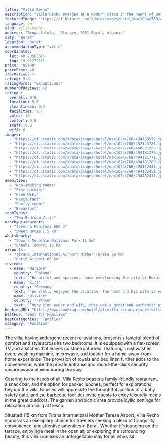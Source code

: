 ```yaml
---
title: "Villa Rexho"
description: "Villa Rexho emerges as a modern oasis in the heart of Berat, offering guests a serene retreat with its air-conditioned accommodations that open up to a charming patio."
featuredImage: "https://cf.bstatic.com/xdata/images/hotel/max1024x768/494183572.jpg?k=59f535d41bc8b485d58d00914950db71c4b5b3c0f7eaee9a53c575e2ed31b59e&o=&hp=1"
language: en
slug: villa-rexho
address: "Rruga Belulaj, Starove, 5001 Berat, Albania"
city: "Berat"
location: "Berat"
accommodationType: "villa"
coordinates:
  lat: 40.70560616
  lng: 19.92272151
price: "US$48"
priceFrom: 48
starRating: 3
rating: 9.8
ratingWords: "Exceptional"
numberOfReviews: 42
ratings:
  overall: 9.8
  location: 9.6
  cleanliness: 9.9
  facilities: 9.7
  value: 10
  comfort: 9.8
  staff: 9.9
  wifi: 0
images:
  - "https://cf.bstatic.com/xdata/images/hotel/max1024x768/494183572.jpg?k=59f535d41bc8b485d58d00914950db71c4b5b3c0f7eaee9a53c575e2ed31b59e&o=&hp=1"
  - "https://cf.bstatic.com/xdata/images/hotel/max1024x768/452143781.jpg?k=a1a976671f881087f7c3b6f5dd9c9cfc08ea39e288a778b136804c8d94a17e96&o=&hp=1"
  - "https://cf.bstatic.com/xdata/images/hotel/max1024x768/468631229.jpg?k=f34237a3c0977282ab92a75dbbd7b2c37b5efdcbe8da0818a23a8b1130f55fcd&o=&hp=1"
  - "https://cf.bstatic.com/xdata/images/hotel/max1024x768/494181276.jpg?k=a22ece72db8ffacbaed6db656c44e7ae06255dc8adc07cc0b6e5f291760f7c6f&o=&hp=1"
  - "https://cf.bstatic.com/xdata/images/hotel/max1024x768/494181771.jpg?k=2ae534488734aff461fa964939dafeef443d10043a1175441edae5dacc991ac5&o=&hp=1"
  - "https://cf.bstatic.com/xdata/images/hotel/max1024x768/494181769.jpg?k=a736efd4760aeb9bafa69021cb8cb8fe2dc5595e79b9d6b974dbbf2e26f4dc00&o=&hp=1"
  - "https://cf.bstatic.com/xdata/images/hotel/max1024x768/494182441.jpg?k=d4ee3722b55a7ea243ee329ccbf91a36cf28c18e2c6d48b3a9ffd6ff2ab54b75&o=&hp=1"
  - "https://cf.bstatic.com/xdata/images/hotel/max1024x768/494182451.jpg?k=3e09ed76543e097d5da86ba67d2eaee16d9f3de68268771d84a252bd69bfa936&o=&hp=1"
  - "https://cf.bstatic.com/xdata/images/hotel/max1024x768/494182411.jpg?k=d1763afc8d7dc2e3be4f9f7adcb38c3186faeabdc85f88be04f8cb78b2083f0e&o=&hp=1"
amenities:
  - "Non-smoking rooms"
  - "Free parking"
  - "Free WiFi"
  - "Restaurant"
  - "Family rooms"
  - "Breakfast"
roomTypes:
  - "Two-Bedroom Villa"
nearbyRestaurants:
  - "Taverna Panorama 600 m"
  - "Sweet House 1.5 km"
whatsNearby:
  - "Tomorr Mountain National Park 11 km"
  - "Sheshi Tomorri 18 km"
airports:
  - "Tirana International Airport Mother Teresa 79 km"
  - "Ohrid Airport 86 km"
reviews:
  - name: "Mariola"
    country: "Poland"
    text: "“Beautiful and spacious house overlooking the city of Berat. It has everything you need to spend a pleasant holidays. Well-equipped kitchen, hair-dryer, iron, AC, comfortable beds and other facilities. The wonderful, warm owners welcomed us with...”"
  - name: "Kira"
    country: "Germany"
    text: "“We really enjoyed the vacation! The host and his wife is very friendly and they prepared an amazing breakfast every morning. I really recommend villa Rexho.”"
  - name: "Olivier"
    country: "France"
    text: "“Very kind owner and wife, this was a great and authentic experience with a great view on the city”"
bookingURL: "https://www.booking.com/hotel/al/villa-rexho-private-villa.en-gb.html?aid=8035640"
bestFor: "Best for Families"
bestCategories: "Families"
category: "Families"
---
```


The villa, having undergone recent renovations, presents a tasteful blend of comfort and style across its two bedrooms. It is equipped with a flat-screen TV and a kitchen that leaves no stone unturned, featuring a dishwasher, oven, washing machine, microwave, and toaster for a home-away-from-home experience. The provision of towels and bed linen further adds to the convenience, while the private entrance and round-the-clock security ensure peace of mind during the stay.

Catering to the needs of all, Villa Rexho boasts a family-friendly restaurant, a snack bar, and the option for packed lunches, perfect for explorations beyond the villa. Families will appreciate the thoughtful addition of a baby safety gate, and the barbecue facilities invite guests to enjoy leisurely meals in the great outdoors. The garden and picnic area provide idyllic settings for relaxation or dining al fresco.

Situated 115 km from Tirana International Mother Teresa Airport, Villa Rexho stands as an exemplary choice for travelers seeking a blend of tranquility, convenience, and attentive amenities in Berat. Whether it's lounging on the terrace, enjoying a meal in the open air, or exploring the surrounding beauty, this villa promises an unforgettable stay for all who visit.